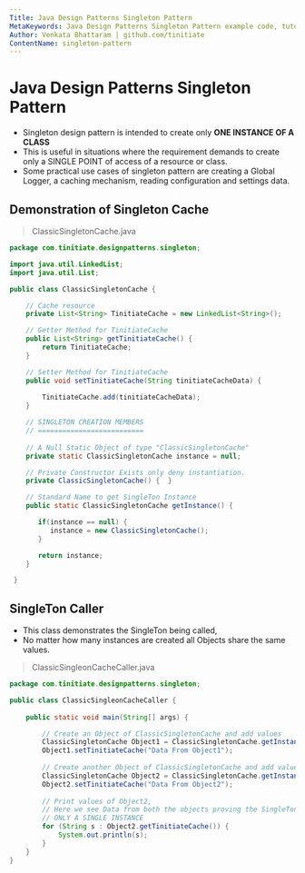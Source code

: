```yaml
---
Title: Java Design Patterns Singleton Pattern
MetaKeywords: Java Design Patterns Singleton Pattern example code, tutorials
Author: Venkata Bhattaram | github.com/tinitiate
ContentName: singleton-pattern
---
```


# Java Design Patterns Singleton Pattern
* Singleton design pattern is intended to create only **ONE INSTANCE OF A CLASS**
* This is useful in situations where the requirement demands to create 
  only a SINGLE POINT of access of a resource or class.
* Some practical use cases of singleton pattern are creating a Global Logger,
  a caching mechanism, reading configuration and settings data.

## Demonstration of Singleton Cache
> ClassicSingletonCache.java
```java
package com.tinitiate.designpatterns.singleton;

import java.util.LinkedList;
import java.util.List;

public class ClassicSingletonCache {

    // Cache resource
    private List<String> TinitiateCache = new LinkedList<String>();

    // Getter Method for TinitiateCache
    public List<String> getTinitiateCache() {
        return TinitiateCache;
    }

    // Setter Method for TinitiateCache
    public void setTinitiateCache(String tinitiateCacheData) {
        
        TinitiateCache.add(tinitiateCacheData);
    }

    // SINGLETON CREATION MEMBERS
    // ==========================
    
    // A Null Static Object of type "ClassicSingletonCache" 
    private static ClassicSingletonCache instance = null;

    // Private Constructor Exists only deny instantiation.
    private ClassicSingletonCache() {  }

    // Standard Name to get SingleTon Instance
    public static ClassicSingletonCache getInstance() {

       if(instance == null) {
          instance = new ClassicSingletonCache();
       }

       return instance;
    }

 }
```

## SingleTon Caller
* This class demonstrates the SingleTon being called,
* No matter how many instances are created all Objects share the same values.
> ClassicSingleonCacheCaller.java
```java
package com.tinitiate.designpatterns.singleton;

public class ClassicSingleonCacheCaller {
    
    public static void main(String[] args) {

        // Create an Object of ClassicSingletonCache and add values
        ClassicSingletonCache Object1 = ClassicSingletonCache.getInstance();
        Object1.setTinitiateCache("Data From Object1");
        
        // Create another Object of ClassicSingletonCache and add values
        ClassicSingletonCache Object2 = ClassicSingletonCache.getInstance();
        Object2.setTinitiateCache("Data From Object2");
        
        // Print values of Object2,
        // Here we see Data from both the objects proving the SingleTon create 
        // ONLY A SINGLE INSTANCE
        for (String s : Object2.getTinitiateCache()) {
            System.out.println(s);
        }
    }
}
```
